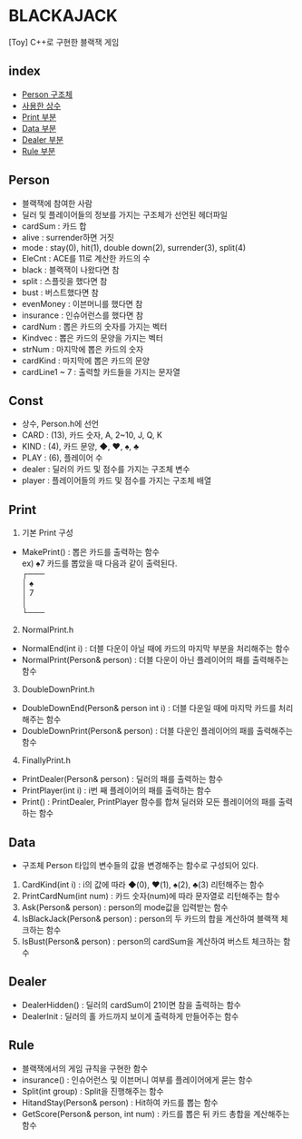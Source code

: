 # BLACKAJACK
[Toy] C++로 구현한 블랙잭 게임
## index

- [Person 구조체](##Person)
- [사용한 상수](##Const)
- [Print 부분](##Print)
- [Data 부분](##Data)
- [Dealer 부분](##Dealer)
- [Rule 부분](##Rule)

## Person
- 블랙잭에 참여한 사람
- 딜러 및 플레이어들의 정보를 가지는 구조체가 선언된 헤더파일
- cardSum : 카드 합
- alive : surrender하면 거짓
- mode : stay(0), hit(1), double down(2), surrender(3), split(4)
- EleCnt : ACE를 11로 계산한 카드의 수
- black : 블랙잭이 나왔다면 참
- split : 스플릿을 했다면 참
- bust : 버스트했다면 참
- evenMoney : 이븐머니를 했다면 참
- insurance : 인슈어런스를 했다면 참
- cardNum : 뽑은 카드의 숫자를 가지는 벡터
- Kindvec : 뽑은 카드의 문양을 가지는 벡터
- strNum : 마지막에 뽑은 카드의 숫자
- cardKind : 마지막에 뽑은 카드의 문양
- cardLine1 ~ 7 : 출력할 카드들을 가지는 문자열

## Const
- 상수, Person.h에 선언
- CARD : (13), 카드 숫자, A, 2~10, J, Q, K
- KIND : (4), 카드 문양, ◆, ♥, ♠, ♣
- PLAY : (6), 플레이어 수
- dealer : 딜러의 카드 및 점수를 가지는 구조체 변수
- player : 플레이어들의 카드 및 점수를 가지는 구조체 배열

## Print
1. 기본 Print 구성
- MakePrint() : 뽑은 카드를 출력하는 함수  
ex) ♠7 카드를 뽑았을 때 다음과 같이 출력된다.  
┌───  
│ ♠  
│  7  
│    
└───  

2. NormalPrint.h
- NormalEnd(int i) : 더블 다운이 아닐 때에 카드의 마지막 부분을 처리해주는 함수
- NormalPrint(Person& person) : 더블 다운이 아닌 플레이어의 패를 출력해주는 함수

3. DoubleDownPrint.h
- DoubleDownEnd(Person& person int i) : 더블 다운일 때에 마지막 카드를 처리해주는 함수
- DoubleDownPrint(Person& person) : 더블 다운인 플레이어의 패를 출력해주는 함수

4. FinallyPrint.h
- PrintDealer(Person& person) : 딜러의 패를 출력하는 함수
- PrintPlayer(int i) : i번 째 플레이어의 패를 출력하는 함수
- Print() : PrintDealer, PrintPlayer 함수를 합쳐 딜러와 모든 플레이어의 패를 출력하는 함수

## Data
- 구조체 Person 타입의 변수들의 값을 변경해주는 함수로 구성되어 있다.
1. CardKind(int i) : i의 값에 따라 ◆(0), ♥(1), ♠(2), ♣(3) 리턴해주는 함수
2. PrintCardNum(int num) : 카드 숫자(num)에 따라 문자열로 리턴해주는 함수
3. Ask(Person& person) : person의 mode값을 입력받는 함수
4. IsBlackJack(Person& person) : person의 두 카드의 합을 계산하여 블랙잭 체크하는 함수
5. IsBust(Person& person) : person의 cardSum을 계산하여 버스트 체크하는 함수

## Dealer
- DealerHidden() : 딜러의 cardSum이 21이면 참을 출력하는 함수
- DealerInit : 딜러의 홀 카드까지 보이게 출력하게 만들어주는 함수

## Rule
- 블랙잭에서의 게임 규칙을 구현한 함수
- insurance() : 인슈어런스 및 이븐머니 여부를 플레이어에게 묻는 함수
- Split(int group) : Split을 진행해주는 함수
- HitandStay(Person& person) : Hit하여 카드를 뽑는 함수
- GetScore(Person& person, int num) : 카드를 뽑은 뒤 카드 총합을 계산해주는 함수
